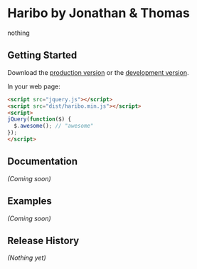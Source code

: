 # Haribo by Jonathan & Thomas

nothing

## Getting Started

Download the [production version][min] or the [development version][max].

[min]: https://raw.github.com/roine/jquery-haribo/master/dist/jquery.haribo.min.js
[max]: https://raw.github.com/roine/jquery-haribo/master/dist/jquery.haribo.js

In your web page:

```html
<script src="jquery.js"></script>
<script src="dist/haribo.min.js"></script>
<script>
jQuery(function($) {
  $.awesome(); // "awesome"
});
</script>
```

## Documentation
_(Coming soon)_

## Examples
_(Coming soon)_

## Release History
_(Nothing yet)_
